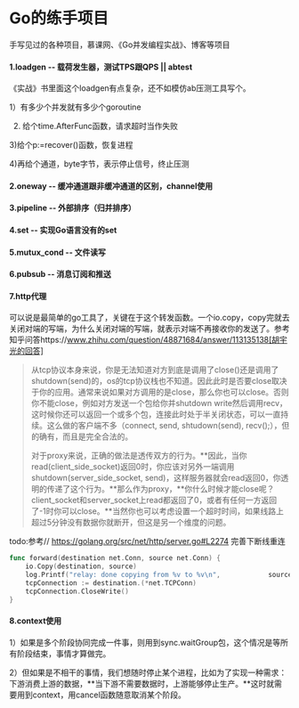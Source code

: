 # Go的练手项目
手写见过的各种项目，慕课网、《Go并发编程实战》、博客等项目

#### 1.loadgen -- 载荷发生器，测试TPS跟QPS  || abtest

《实战》书里面这个loadgen有点复杂，还不如模仿ab压测工具写个。

1）有多少个并发就有多少个goroutine

2) 给个time.AfterFunc函数，请求超时当作失败

3)给个p:=recover()函数，恢复进程

4)再给个通道，byte字节，表示停止信号，终止压测

#### 2.oneway -- 缓冲通道跟非缓冲通道的区别，channel使用  

#### 3.pipeline -- 外部排序（归并排序）  

#### 4.set -- 实现Go语言没有的set  

#### 5.mutux_cond -- 文件读写  

#### 6.pubsub -- 消息订阅和推送

#### 7.http代理

可以说是最简单的go工具了，关键在于这个转发函数。一个io.copy，copy完就去关闭对端的写端，为什么关闭对端的写端，就表示对端不再接收你的发送了。参考知乎问答https://www.zhihu.com/question/48871684/answer/113135138[胡宇光的回答]

> 从tcp协议本身来说，你是无法知道对方到底是调用了close()还是调用了shutdown(send)的，os的tcp协议栈也不知道。因此此时是否要close取决于你的应用。通常来说如果对方调用的是close，那么你也可以close。否则你不能close，例如对方发送一个包给你并shutdown write然后调用recv，这时候你还可以返回一个或多个包，连接此时处于半关闭状态，可以一直持续。这么做的客户端不多（connect, send, shtudown(send), recv();），但的确有，而且是完全合法的。
>
> 对于proxy来说，正确的做法是透传双方的行为。**因此，当你read(client_side_socket)返回0时，你应该对另外一端调用shutdown(server_side_socket, send)，这样服务器就会read返回0，你透明的传递了这个行为。**那么作为proxy，**你什么时候才能close呢？client_socket和server_socket上read都返回了0，或者有任何一方返回了-1时你可以close。**当然你也可以考虑设置一个超时时间，如果线路上超过5分钟没有数据你就断开，但这是另一个维度的问题。

todo:参考// https://golang.org/src/net/http/server.go#L2274 完善下断线重连

```go
func forward(destination net.Conn, source net.Conn) {
	io.Copy(destination, source)
	log.Printf("relay: done copying from %v to %v\n", 		     source.LocalAddr().String(), destination.RemoteAddr().String())
	tcpConnection := destination.(*net.TCPConn)
	tcpConnection.CloseWrite()
}
```

#### 8.context使用

1）如果是多个阶段协同完成一件事，则用到sync.waitGroup包，这个情况是等所有阶段结束，事情才算做完。

2）但如果是不相干的事情，我们想随时停止某个进程，比如为了实现一种需求：下游消费上游的数据，**当下游不需要数据时，上游能够停止生产。**这时就需要用到context，用cancel函数随意取消某个阶段。

